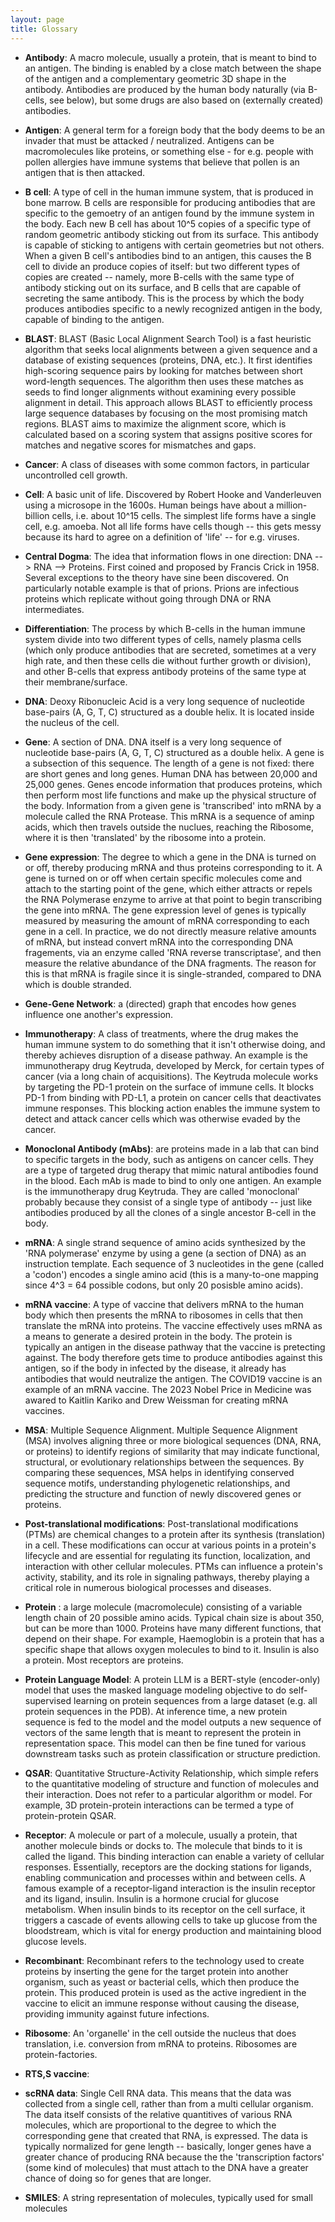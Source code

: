 ```yaml
---
layout: page
title: Glossary
---
```


- **Antibody**: A macro molecule, usually a protein, that is meant to bind to an antigen. The binding is enabled by a close match between the shape of the antigen and a complementary geometric 3D shape in the antibody. Antibodies are produced by the human body naturally (via B-cells, see below), but some drugs are also based on (externally created) antibodies. 

- **Antigen**: A general term for a foreign body that the body deems to be an invader that must be attacked / neutralized. Antigens can be macromolecules like proteins, or something else - for e.g. people with pollen allergies have immune systems that believe that pollen is an antigen that is then attacked. 

- **B cell**: A type of cell in the human immune system, that is produced in bone marrow. B cells are responsible for producing antibodies that are specific to the gemoetry of an antigen found by the immune system in the body. Each new B cell has about 10^5 copies of a specific type of random geometric antibody sticking out from its surface. This antibody is capable of sticking to antigens with certain geometries but not others. When a given B cell's antibodies bind to an antigen, this causes the B cell to divide an produce copies of itself: but two different types of copies are created -- namely, more B-cells with the same type of antibody sticking out on its surface, and B cells that are capable of secreting the same antibody. This is the process by which the body produces antibodies specific to a newly recognized antigen in the body, capable of binding to the antigen.    

- **BLAST**: BLAST (Basic Local Alignment Search Tool) is a fast heuristic algorithm that seeks local alignments between a given sequence and a database of existing sequences (proteins, DNA, etc.). It first identifies high-scoring sequence pairs by looking for matches between short word-length sequences. The algorithm then uses these matches as seeds to find longer alignments without examining every possible alignment in detail. This approach allows BLAST to efficiently process large sequence databases by focusing on the most promising match regions. BLAST aims to maximize the alignment score, which is calculated based on a scoring system that assigns positive scores for matches and negative scores for mismatches and gaps.

- **Cancer**: A class of diseases with some common factors, in particular uncontrolled cell growth. 

- **Cell**: A basic unit of life. Discovered by Robert Hooke and Vanderleuven using a microsope in the 1600s. Human beings have about a million-billion cells, i.e. about 10^15 cells. The simplest life forms have a single cell, e.g. amoeba. Not all life forms have cells though  -- this gets messy because its hard to agree on a definition of 'life' -- for e.g. viruses. 

- **Central Dogma**: The idea that information flows in one direction: DNA --> RNA --> Proteins. First coined and proposed by Francis Crick in 1958. Several exceptions to the theory have sine been discovered. On particularly notable example is that of prions. Prions are infectious proteins which replicate without going through DNA or RNA intermediates. 

- **Differentiation**: The process by which B-cells in the human immune system divide into two different types of cells, namely plasma cells (which only produce antibodies that are secreted, sometimes at a very high rate, and then these cells die without further growth or division), and other B-cells that express antibody proteins of the same type at their membrane/surface. 

- **DNA**: Deoxy Ribonucleic Acid is a very long sequence of nucleotide base-pairs (A, G, T, C) structured as a double helix. It is located inside the nucleus of the cell. 

- **Gene**: A section of DNA. DNA itself is a very long sequence of nucleotide base-pairs (A, G, T, C) structured as a double helix. A gene is a subsection of this sequence. The length of a gene is not fixed: there are short genes and long genes. Human DNA has between 20,000 and 25,000 genes. Genes encode information that produces proteins, which then perform most life functions and make up the physical structure of the body. Information from a given gene is 'transcribed' into mRNA by a molecule called the RNA Protease. This mRNA is a sequence of aminp acids, which then travels outside the nuclues, reaching the Ribosome, where it is then 'translated' by the ribosome into a protein. 

- **Gene expression**: The degree to which a gene in the DNA is turned on or off, thereby producing mRNA and thus proteins corresponding to it. A gene is turned on or off when certain specific molecules come and attach to the starting point of the gene, which either attracts or repels the RNA Polymerase enzyme to arrive at that point to begin transcribing the gene into mRNA. The gene expression level of genes is typically measured by measuring the amount of mRNA corresponding to each gene in a cell. In practice, we do not directly measure relative amounts of mRNA, but instead convert mRNA into the corresponding DNA fragements, via an enzyme called 'RNA reverse transcriptase', and then measure the relative abundance of the DNA fragments. The reason for this is that mRNA is fragile since it is single-stranded, compared to DNA which is double stranded. 

- **Gene-Gene Network**: a (directed) graph that encodes how genes influence one another's expression. 

- **Immunotherapy**: A class of treatments, where the drug makes the human immune system to do something that it isn't otherwise doing, and thereby achieves disruption of a disease pathway. An example is the immunotherapy drug Keytruda, developed by Merck, for certain types of cancer (via a long chain of acquisitions). The Keytruda molecule  works by targeting the PD-1 protein on the surface of immune cells. It blocks PD-1 from binding with PD-L1, a protein on cancer cells that deactivates immune responses. This blocking action enables the immune system to detect and attack cancer cells which was otherwise evaded by the cancer.  

- **Monoclonal Antibody (mAbs)**: are proteins made in a lab that can bind to specific targets in the body, such as antigens on cancer cells. They are a type of targeted drug therapy that mimic natural antibodies found in the blood. Each mAb is made to bind to only one antigen. An example is the immunotherapy drug Keytruda. They are called 'monoclonal' probably because they consist of a single type of antibody -- just like antibodies produced by all the clones of a single ancestor B-cell in the body. 

- **mRNA**: A single strand sequence of amino acids synthesized by the 'RNA polymerase' enzyme by using a gene (a section of DNA) as an instruction template. Each sequence of 3 nucleotides in the gene (called a 'codon') encodes a single amino acid (this is a many-to-one mapping since 4^3 = 64 possible codons, but only 20 posisble amino acids). 

- **mRNA vaccine**: A type of vaccine that delivers mRNA to the human body which then presents the mRNA to ribosomes in cells that then translate the mRNA into proteins. The vaccine effectively uses mRNA as a means to generate a desired protein in the body. The protein is typically an antigen in the disease pathway that the vaccine is pretecting against. The body therefore gets time to produce antibodies against this antigen, so if the body in infected by the disease, it already has antibodies that would neutralize the antigen. The COVID19 vaccine is an example of an mRNA vaccine. The 2023 Nobel Price in Medicine was awared to Kaitlin Kariko and Drew Weissman for creating mRNA vaccines. 

- **MSA**: Multiple Sequence Alignment. Multiple Sequence Alignment (MSA) involves aligning three or more biological sequences (DNA, RNA, or proteins) to identify regions of similarity that may indicate functional, structural, or evolutionary relationships between the sequences. By comparing these sequences, MSA helps in identifying conserved sequence motifs, understanding phylogenetic relationships, and predicting the structure and function of newly discovered genes or proteins.

- **Post-translational modifications**: Post-translational modifications (PTMs) are chemical changes to a protein after its synthesis (translation) in a cell. These modifications can occur at various points in a protein's lifecycle and are essential for regulating its function, localization, and interaction with other cellular molecules. PTMs can influence a protein's activity, stability, and its role in signaling pathways, thereby playing a critical role in numerous biological processes and diseases.
 
- **Protein** : a large molecule (macromolecule) consisting of a variable length chain of 20 possible amino acids. Typical chain size is about 350, but can be more than 1000. Proteins have many different functions, that depend on their shape. For example, Haemoglobin is a protein that has a specific shape that allows oxygen molecules to bind to it. Insulin is also a protein. Most receptors are proteins. 

- **Protein Language Model**: A protein LLM is a BERT-style (encoder-only) model that uses the masked language modeling objective to do self-supervised learning on protein sequences from a large dataset (e.g. all protein sequences in the PDB). At inference time, a new protein sequence is fed to the model and the model outputs a new sequence of vectors of the same length that is meant to represent the protein in representation space. This model can then be fine tuned for various downstream tasks such as protein classification or structure prediction. 

- **QSAR**: Quantitative Structure-Activity Relationship, which simple refers to the quantitative modeling of structure and function of molecules and their interaction. Does not refer to a particular algorithm or model. For example, 3D protein-protein interactions can be termed a type of protein-protein QSAR. 

- **Receptor**: A molecule or part of a molecule, usually a protein, that another molecule binds or docks to. The molecule that binds to it is called the ligand. This binding interaction can enable a variety of cellular responses.  Essentially, receptors are the docking stations for ligands, enabling communication and processes within and between cells. A famous example of a receptor-ligand interaction is the insulin receptor and its ligand, insulin. Insulin is a hormone crucial for glucose metabolism. When insulin binds to its receptor on the cell surface, it triggers a cascade of events allowing cells to take up glucose from the bloodstream, which is vital for energy production and maintaining blood glucose levels.

- **Recombinant**: Recombinant refers to the technology used to create proteins by inserting the gene for the target protein into another organism, such as yeast or bacterial cells, which then produce the protein. This produced protein is used as the active ingredient in the vaccine to elicit an immune response without causing the disease, providing immunity against future infections.

- **Ribosome**: An 'organelle' in the cell outside the nucleus that does translation, i.e. conversion from mRNA to proteins. Ribosomes are protein-factories. 

- **RTS,S vaccine**: 

- **scRNA data**: Single Cell RNA data. This means that the data was collected from a single cell, rather than from a multi cellular organism. The data itself consists of the relative quantitives of various RNA molecules, which are proportional to the degree to which the corresponding gene that created that RNA, is expressed. The data is typically normalized for gene length -- basically, longer genes have a greater chance of producing RNA because the the 'transcription factors' (some kind of molecules) that must attach to the DNA have a greater chance of doing so for genes that are longer. 

- **SMILES**: A string representation of molecules, typically used for small molecules

